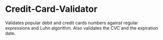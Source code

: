 Credit-Card-Validator
=====================

Validates popular debit and credit cards numbers against regular expressions and Luhn algorithm. Also validates the CVC and the expiration date.
